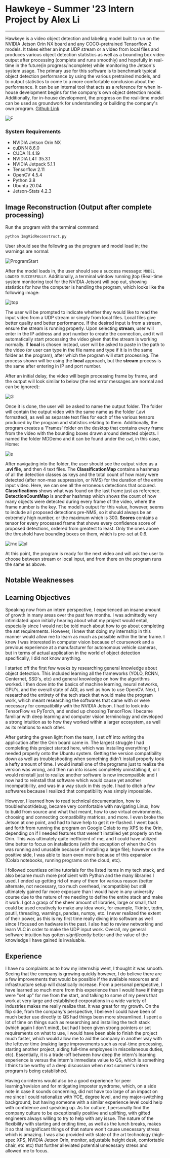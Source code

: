 # **Hawkeye - Summer '23 Intern Project by Alex Li**
---

Hawkeye is a video object detection and labeling model built to run on the NVIDIA Jetson Orin NX board and any COCO-pretrained Tensorflow 2 models. It takes either an input UDP stream or a video from local files and produces various object detection statistics as well as a bounding box video output after processing (complete and runs smoothly) and hopefully in real-time in the future(in progress/incomplete) while monitoring the Jetson's system usage. The primary use for this software is to benchmark typical object detection performance by using the various pretrained models, and to output statistics to come to a more comfortable conclusion about the performance. It can be an internal tool that acts as a reference for when in-house development begins for the company's own object detection model. Additionally, for in-house development, the progress on the real-time model can be used as groundwork for understanding or building the company's own program. [Github Link](https://github.com/AlexliQS/Hawkeye/blob/main/ImgVidReconstruct.py)

![F](./Images/F.png)

### System Requirements

- NVIDIA Jetson Orin NX
- cuDNN 8.6.0
- CUDA 11.4.19
- NVIDIA L4T 35.3.1
- NVIDIA Jetpack 5.1.1
- Tensorflow 2.11
- OpenCV 4.5.4
- Python 3.8
- Ubuntu 20.04
- Jetson-Stats 4.2.3

## Image Reconstruction (Output after complete processing)

Run the program with the terminal command:

`python ImgVidReconstruct.py`

User should see the following as the program and model load in; the warnings are normal:

![ProgramStart](./Images/ProgramStart.png)

After the model loads in, the user should see a success message: `MODEL LOADED SUCCESFULLY`. Additionally, a terminal window running jtop (Real-time system monitoring tool for the NVIDIA Jetson) will pop out, showing statistics for how the computer is handling the program, which looks like the following image:

![jtop](./Images/jtop.png)



The user will be prompted to indicate whether they would like to read the input video from a UDP stream or simply from local files. Local files give better quality and better performance. If the desired input is from a stream, ensure the stream is running properly. Upon selecting **stream**, user will enter in the IP address and port number to create the connection, and it will automatically start processing the video given that the stream is working normally.  If **local** is chosen instead, user will be asked to paste in the path to the video (or user can type in the file name and type if it is in the same folder as the program), after which the program will start processing. The process shown will be using the **local** approach, but the **stream** process is the same after entering in IP and port number.  

After an initial delay, the video will begin processing frame by frame, and the output will look similar to below (the red error messages are normal and can be ignored):

![G](./Images/Alfalfa.png)

Once it is done, the user will be asked to name the output folder. The folder will contain the output video with the same name as the folder (.avi formatted), as well as separate text files for each of the various tensors produced by the program and statistics relating to them. Additionally, the program creates a 'Frames' folder on the desktop that contains every frame from the video with the bounding boxes drawn around detected objects. I named the folder MDDemo and it can be found under the `cwd`, in this case, Home:

![e](./Images/folder.png)

After navigating into the folder, the user should see the output video as a **.avi file**, and then 4 text files. The **ClassificationMap** contains a hashmap of all the detection classes as keys and the total count of how many were detected (after non-max suppression, or NMS) for the duration of the entire input video. Here, we can see all the erroneous detections that occured. **Classifications** shows what was found on the last frame just as reference. **DetectionCountMap** is another hashmap which shows the count of how many objects were detected during every frame of the video, where the frame number is the key. The model's output for this value, however, seems to include all proposed detections pre-NMS, so it should always be an extremely high number, or the maximum which is 300. **Scores** contains a tensor for every processed frame that shows every confidence score of proposed detections, ordered from greatest to least. Only the ones above the threshold have bounding boxes on them, which is pre-set at 0.6. 

![rnc](./Images/rncnc.png)
![pl](./Images/insidefolder.png)

At this point, the program is ready for the next video and will ask the user to choose between stream or local input, and from there on the program runs the same as above. 

## Notable Weaknesses


## Learning Objectives

Speaking now from an intern perspective, I experienced an insane amount of growth in many areas over the past few months. I was admittedly very intimidated upon initially hearing about what my project would entail, especially since I would not be told much about how to go about completing the set requirements. However, I knew that doing my internship in this manner would allow me to learn as much as possible within the time frame. I knew I was interested in computer vision because of coursework and a previous experience at a manufacturer for autonomous vehicle cameras, but in terms of actual application in the world of object detection specifically, I did not know anything. 

I started off the first few weeks by researching general knowledge about object detection. This included learning all the frameworks (YOLO, RCNN, Centernet, SSD's, etc) and general knowledge on how the algorithms worked. I then dove into the basics of machine learning, neural networks, GPU's, and the overall state of AGI, as well as how to use OpenCV. Next, I researched the entirety of the tech stack that would make the program work, which meant researching the softwares that came with or were necessary for compatibility with the NVIDIA Jetson. I had to look into TensorFlow vs PyTorch, and ended up choosing TensorFlow. I became familiar with deep learning and computer vision terminology and developed a strong intuition as to how they worked within a larger ecosystem, as well as its relations to each other. 

After getting the green light from the team, I set off into writing the application after the Orin board came in. The largest struggle I had completing this project started here, which was installing everything I needed properly onto the Ubuntu system. Getting the version compatibility down as well as troubleshooting when something didn't install properly took a hefty amount of time. I would install one of the programs just to realize the version was wrong, and then run into issues completely uninstalling it, or I would reinstall just to realize another software is now imcompatible and I now had to reinstall that software which would cause yet another incompatibility, and was in a way stuck in this cycle. I had to ditch a few softwares because I realized that compatibility was simply impossible. 

However, I learned how to read technical documentation, how to troubleshoot/debug, became very comfortable with navigating Linux, how to build from source and what that meant, how to use virtual environments, choosing and connecting compatibility matrices, and more. I even broke the Jetson at one point, and had to have help to get it re-flashed. I went back and forth from running the program on Google Colab to my XPS to the Orin, depending on if I needed features that weren't installed yet properly on the Orin. This was ultimately quite inefficient of me, and I could have utilized time better to focus on installations (with the exception of when the Orin was running and unusable because of installing a large file); however on the positive side, I was able to learn even more because of this expansion (Colab notebooks, running programs on the cloud, etc). 

I followed countless online tutorials for the listed items in my tech stack, and also became much more proficient with Python and the many libraries I used. I ended up getting rid of many of them for various reason (better alternate, not necessary, too much overhead, incompatible) but still ultimately gained far more exposure than I would have in any university course due to the nature of me needing to define the entire stack and make it work. I got a grasp of the sheer amount of libraries, large or small, that could be used creatively to make any idea work, for example, Tkinter, tqdm, psutil, threading, warnings, pandas, numpy, etc. I never realized the extent of their power, as this is my first time really diving into software as well since I focused on hadware in the past. I also had to review networking and learn VLC in order to make the UDP input work.  Overall, my general software intuition has gotten *significantly* better and the value of the knowledge I have gained is invaluable.

## Experience

I have no complaints as to how my internship went, I thought it was smooth. Seeing that the company is growing quickly however, I do believe there are a few improvements that would be possible if the available resources and infrastructure setup will drastically increase. From a personal perspective, I have learned so much more from this experience than I would have if things were "set up" for me from the start, and talking to some of my peers that work at very large and established corporations in a wide variety of industries makes me really realize that. It was great for my growth. On the flip side, from the company's perspective, I believe I could have been of much better use directly to QS had things been more streamlined. I spent a lot of time on things such as researching and installing the tech stack (which again I don't mind), but had I been given strong pointers or set requirements on what to use, I would have been able to finish the project much faster, which would allow me to aid the company in another way with the leftover time (making large improvements such as real-time processing, starting another project, aiding full-time employees in miscellaneous duties, etc). Essentially, it is a trade-off between how deep the intern's learning experience is versus the intern's immediate value to QS, which is something I think to be worthy of a deep discussion when next summer's intern program is being established. 

Having co-interns would also be a good experience for peer learning/revision and for mitigating imposter syndrome, which, on a side note in case it sounds concerning, did not have too large of an impact on me since I could rationalize with YOE, degree level, and my major-switching background, but having someone with a similar experience level could help with confidence and speaking up. As for culture, I personally find the company culture to be exceptionally positive and uplifting, with gifted engineers always willing to try to help with any issue. The nature of the flexibility with starting and ending time, as well as the lunch breaks, makes it so that insignificant things of that nature won't cause unecessary stress which is amazing. I was also provided with state of the art technology (high-spec XPS, NVIDIA Jetson Orin, monitor, adjustable height desk, comfortable chair, etc etc) that further alleviated potential unecessary stress and allowed me to focus. 

